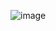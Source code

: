 ![image](https://github.com/FelipeVieira4/Trabalho_SQL_banco/assets/101891565/d3ed2994-b534-4e74-92b7-a1d4291ca13a)

